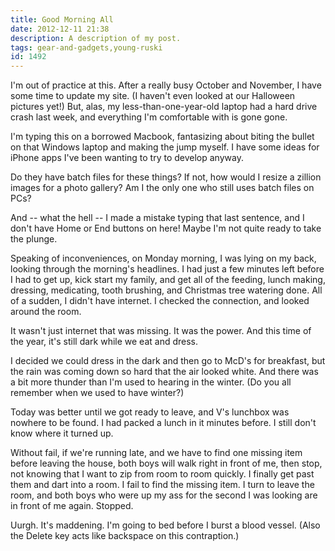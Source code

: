 ```yaml
---
title: Good Morning All
date: 2012-12-11 21:38
description: A description of my post.
tags: gear-and-gadgets,young-ruski
id: 1492
---
```

I'm out of practice at this.  After a really busy October and November, I have some time to update my site.  (I haven't even looked at our Halloween pictures yet!)  But, alas, my less-than-one-year-old laptop had a hard drive crash last week, and everything I'm comfortable with is gone gone.

I'm typing this on a borrowed Macbook, fantasizing about biting the bullet on that Windows laptop and making the jump myself.  I have some ideas for iPhone apps I've been wanting to try to develop anyway.

Do they have batch files for these things?  If not, how would I resize a zillion images for a photo gallery?  Am I the only one who still uses batch files on PCs?

And -- what the hell -- I made a mistake typing that last sentence, and I don't have Home or End buttons on here!  Maybe I'm not quite ready to take the plunge.

Speaking of inconveniences, on Monday morning, I was lying on my back, looking through the morning's headlines.  I had just a few minutes left before I had to get up, kick start my family, and get all of the feeding, lunch making, dressing, medicating, tooth brushing, and Christmas tree watering done.  All of a sudden, I didn't have internet.  I checked the connection, and looked around the room.  

It wasn't just internet that was missing.  It was the power.  And this time of the year, it's still dark while we eat and dress.

I decided we could dress in the dark and then go to McD's for breakfast, but the rain was coming down so hard that the air looked white.  And there was a bit more thunder than I'm used to hearing in the winter.  (Do you all remember when we used to have winter?) 

Today was better until we got ready to leave, and V's lunchbox was nowhere to be found.  I had packed a lunch in it minutes before.  I still don't know where it turned up.

Without fail, if we're running late, and we have to find one missing item before leaving the house, both boys will walk right in front of me, then stop, not knowing that I want to zip from room to room quickly.  I finally get past them and dart into a room.  I fail to find the missing item.  I turn to leave the room, and both boys who were up my ass for the second I was looking are in front of me again.  Stopped.

Uurgh.  It's maddening.  I'm going to bed before I burst a blood vessel.  (Also the Delete key acts like backspace on this contraption.)

